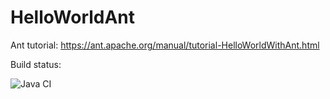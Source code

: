 # HelloWorldAnt
Ant tutorial: https://ant.apache.org/manual/tutorial-HelloWorldWithAnt.html

Build status:

![Java CI](https://github.com/db-gs/HelloWorldAnt/workflows/Java%20CI/badge.svg?branch=main)
